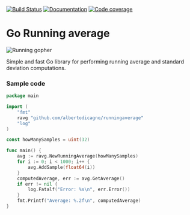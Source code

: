 [![Build Status](https://dev.azure.com/albertodicagno-dev/go-runningaverage_test/_apis/build/status/albertodicagno.runningaverage?branchName=master)](https://dev.azure.com/albertodicagno-dev/go-runningaverage_test/_build/latest?definitionId=4&branchName=master)
[![Documentation](https://godoc.org/github.com/albertodicagno/runningaverage?status.svg)](http://godoc.org/github.com/albertodicagno/runningaverage)
[![Code coverage](http://gocover.io/_badge/github.com/albertodicagno/runningaverage)](http://gocover.io/github.com/albertodicagno/runningaverage)

# Go Running average
![Running gopher](https://golang.org/doc/gopher/run.png)

Simple and fast Go library for performing running average and standard deviation computations.

### Sample code

```go
package main

import (
	"fmt"
	ravg "github.com/albertodicagno/runningaverage"
	"log"
)

const howManySamples = uint(32)

func main() {
	avg := ravg.NewRunningAverage(howManySamples)
	for i := 0; i < 1000; i++ {
		avg.AddSample(float64(i))
	}
	computedAverage, err := avg.GetAverage()
	if err != nil {
		log.Fatalf("Error: %s\n", err.Error())
	}
	fmt.Printf("Average: %.2f\n", computedAverage)
}
```
